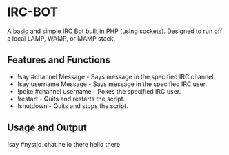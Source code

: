 IRC-BOT
=============
A basic and simple IRC Bot built in PHP (using sockets). 
Designed to run off a local LAMP, WAMP, or MAMP stack.

Features and Functions
-------
* !say #channel Message - Says message in the specified IRC channel.
* !say username Message - Says message in the specified IRC user.
* !poke #channel username - Pokes the specified IRC user.
* !restart - Quits and restarts the script.
* !shutdown - Quits and stops the script.

Usage and Output
-------
<random-user> !say #nystic_chat hello there
<wildphp-bot> hello there